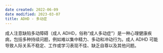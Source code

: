 ```yaml
---
date created: 2022-06-09
date modified: 2023-03-07
title: ADHD - 多动症
---
```


成人注意缺陷多动障碍（成人 ADHD，俗称“成人多动症”）是一种心理健康疾病，包括多种持续问题，例如难以集中精力、多动和冲动行为。成人 ADHD 可能导致人际关系不稳定、工作或学习表现不佳、缺乏自尊以及其他问题。
